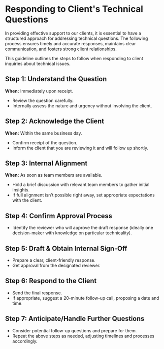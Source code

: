 # Responding to Client's Technical Questions
In providing effective support to our clients, it is essential to have a structured approach for addressing technical questions. The following process ensures timely and accurate responses, maintains clear communication, and fosters strong client relationships. 

This guideline outlines the steps to follow when responding to client inquiries about technical issues.

## Step 1: Understand the Question
**When:** Immediately upon receipt.
- Review the question carefully.
- Internally assess the nature and urgency without involving the client.
## Step 2: Acknowledge the Client
**When:** Within the same business day.
- Confirm receipt of the question.
- Inform the client that you are reviewing it and will follow up shortly.
## Step 3: Internal Alignment
**When:** As soon as team members are available.
- Hold a brief discussion with relevant team members to gather initial insights.
- If full alignment isn’t possible right away, set appropriate expectations with the client.
## Step 4: Confirm Approval Process
- Identify the reviewer who will approve the draft response (ideally one decision-maker with knowledge on particular technicality).
## Step 5: Draft & Obtain Internal Sign-Off
- Prepare a clear, client-friendly response.
- Get approval from the designated reviewer.
## Step 6: Respond to the Client
- Send the final response.
- If appropriate, suggest a 20-minute follow-up call, proposing a date and time.
## Step 7: Anticipate/Handle Further Questions
- Consider potential follow-up questions and prepare for them.
- Repeat the above steps as needed, adjusting timelines and processes accordingly.

